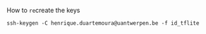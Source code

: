 
How to `re`create the keys


```
ssh-keygen -C henrique.duartemoura@uantwerpen.be -f id_tflite
```
